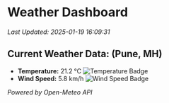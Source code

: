 
# Weather Dashboard

_Last Updated: 2025-01-19 16:09:31_

## Current Weather Data: (Pune, MH)
- **Temperature:** 21.2 °C ![Temperature Badge](https://img.shields.io/badge/Temperature-Medium%20Temp-green)
- **Wind Speed:** 5.8 km/h ![Wind Speed Badge](https://img.shields.io/badge/Wind%20Speed-Low%20Wind-blue)

*Powered by Open-Meteo API*
